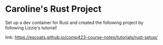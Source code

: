# Caroline's Rust Project


Set up a dev container for Rust and created the following project by following Lizzie's tutorial!

link: https://escoats.github.io/comp423-course-notes/tutorials/rust-setup/
